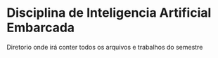 # Disciplina de Inteligencia Artificial Embarcada
Diretorio onde irá conter todos os arquivos e trabalhos do semestre 
